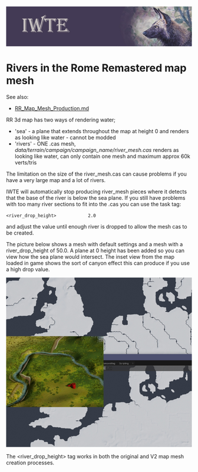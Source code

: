 ![IWTE banner](../IWTEgithub_images/IWTEbanner.jpg)
# Rivers in the Rome Remastered map mesh

See also:
* [RR_Map_Mesh_Production.md](RR_Map_Mesh_Production.md)

RR 3d map has two ways of rendering water;  
* 'sea' - a plane that extends throughout the map at height 0 and renders as looking like water - cannot be modded
* 'rivers' - ONE .cas mesh, *data/terrain/campaign/campaign_name/river_mesh.cas* renders as looking like water, can only contain one mesh and maximum approx 60k verts/tris

The limitation on the size of the river_mesh.cas can cause problems if you have a very large map and a lot of rivers.

IWTE will automatically stop producing river_mesh pieces where it detects that the base of the river is below the sea plane.  If you still have problems with too many river sections to fit into the .cas you can use the task tag:

    <river_drop_height>            2.0 
and adjust the value until enough river is dropped to allow the mesh cas to be created.

The picture below shows a mesh with default settings and a mesh with a river_drop_height of 50.0.  A plane at 0 height has been added so you can view how the sea plane would intersect.  The inset view from the map loaded in game shows the sort of canyon effect this can produce if you use a high drop value.

![RR_map_mesh_river_drop](../IWTEgithub_images/RR_map_mesh_river_drop.jpg)

The  <river_drop_height> tag works in both the original and V2 map mesh creation processes.
